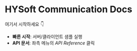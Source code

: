 # HYSoft Communication Docs

여기서 시작하세요 👇  
- **빠른 시작**: 서버/클라이언트 샘플 실행  
- **API 문서**: 좌측 메뉴의 *API Reference* 클릭